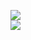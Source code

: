 [![](https://img.shields.io/badge/Made%20With-Github%20Spray-lightgrey.svg?style=for-the-badge&logo=github)](https://github.com/Annihil/github-spray#22747)  
[![](https://i.imgur.com/2DrTn0Z.gif)](https://github.com/Annihil/github-spray)